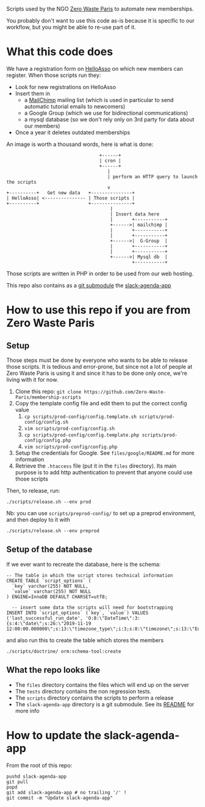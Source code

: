 Scripts used by the NGO [Zero Waste Paris](https://zerowasteparis.fr/) to automate new memberships.

You probably don't want to use this code as-is because it is specific to our workflow, but you might be able to re-use part of it.

What this code does
===================

We have a registration form on [HelloAsso](https://www.helloasso.com/) on which new members can register. When those scripts run they:

* Look for new registrations on HelloAsso
* Insert them in
  * a [MailChimp](https://mailchimp.com/) mailing list (which is used in particular to send automatic tutorial emails to newcomers)
  * a Google Group (which we use for bidirectional communications)
  * a mysql database (so we don't rely only on 3rd party for data about our members)
* Once a year it deletes outdated memberships

An image is worth a thousand words, here is what is done:

                                      +------+
                                      | cron |
                                      +------+
                                         |
                                         | perform an HTTP query to launch the scripts
                                         v
    +----------+   Get new data   +---------------+
    | HelloAsso| <--------------- | Those scripts |
    +----------+                  +---------------+
                                          |
                                          | Insert data here
                                          |       +-----------+
                                          +------>| mailchimp |
                                          |       +-----------+
                                          |       +-----------+
                                          +------>|  G-Group  |
                                          |       +-----------+
                                          |       +-----------+
                                          +------>| Mysql db  |
                                                  +-----------+


Those scripts are written in PHP in order to be used from our web hosting.

This repo also contains as a [git submodule](https://git-scm.com/book/en/v2/Git-Tools-Submodules) the [slack-agenda-app](https://github.com/Zero-Waste-Paris/slack-agenda-app/)

How to use this repo if you are from Zero Waste Paris
=====================================================
Setup
-----
Those steps must be done by everyone who wants to be able to release those scripts. It is tedious and error-prone, but since not a lot of people at Zero Waste Paris is using it and since it has to be done only once, we're living with it for now.

1. Clone this repo: `git clone https://github.com/Zero-Waste-Paris/membership-scripts`
1. Copy the template config file and edit them to put the correct config value
   1. `cp scripts/prod-config/config.template.sh scripts/prod-config/config.sh`
   1. `vim scripts/prod-config/config.sh`
   1. `cp scripts/prod-config/config.template.php scripts/prod-config/config.php`
   1. `vim scripts/prod-config/config.php`
1. Setup the credentials for Google. See `files/google/README.md` for more information
1. Retrieve the `.htaccess` file (put it in the `files` directory). Its main purpose is to add http authentication to prevent that anyone could use those scripts

Then, to release, run:

    ./scripts/release.sh --env prod

Nb: you can use `scripts/preprod-config/` to set up a preprod environment, and then deploy to it with

    ./scripts/release.sh --env preprod

Setup of the database
---------------------

If we ever want to recreate the database, here is the schema:

    -- The table in which the script stores technical information
    CREATE TABLE `script_options` (
      `key` varchar(255) NOT NULL,
      `value` varchar(255) NOT NULL
    ) ENGINE=InnoDB DEFAULT CHARSET=utf8;

      -- insert some data the scripts will need for bootstrapping
    INSERT INTO `script_options` (`key`, `value`) VALUES
    ('last_successful_run_date', 'O:8:\"DateTime\":3:{s:4:\"date\";s:26:\"2019-11-19 12:00:00.000000\";s:13:\"timezone_type\";i:3;s:8:\"timezone\";s:13:\"Europe/Zurich\";}');

and also run this to create the table which stores the members

    ./scripts/doctrine/ orm:schema-tool:create

What the repo looks like
------------------------

* The `files` directory contains the files which will end up on the server
* The `tests` directory contains the non regression tests.
* The `scripts` directory contains the scripts to perform a release
* The `slack-agenda-app` directory is a git submodule. See its [README](https://github.com/Zero-Waste-Paris/slack-agenda-app/blob/main/README.md) for more info

How to update the slack-agenda-app
==================================

From the root of this repo:

    pushd slack-agenda-app
    git pull
    popd
    git add slack-agenda-app # no trailing '/' !
    git commit -m "Update slack-agenda-app"

